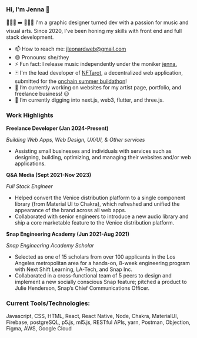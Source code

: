 ### Hi, I'm Jenna 👋

<!--
**jennaleonard/jennaleonard** is a ✨ _special_ ✨ repository because its `README.md` (this file) appears on your GitHub profile.

Here are some ideas to get you started:

- 🔭 I’m currently working on ...
- 🌱 I’m currently learning ...
- 👯 I’m looking to collaborate on ...
- 🤔 I’m looking for help with ...
- 💬 Ask me about ...
- 📫 How to reach me: ...
- 😄 Pronouns: ...
- ⚡ Fun fact: ...
-->
🧑🏽‍🎨 ➡️ 👩🏽‍💻 I'm a graphic designer turned dev with a passion for music and visual arts. Since 2020, I've been honing my skills with front end and full stack development.
- 📫 How to reach me: [jleonardweb@gmail.com](mailto:jleonardweb@gmail.com)
- 😄 Pronouns: she/they
- ⚡ Fun fact: I release music independently under the moniker [jenna.](https://open.spotify.com/artist/73oDmIqzvKuVpHXakJLBMQ?si=4aRHrqa9QKOPU8tpnsHCVw)
- 🃏 I'm the lead developer of [NFTarot](https://www.nftarot.com/), a decentralized web application, submitted for the [onchain summer buildathon](https://onchain-summer.devfolio.co/)! 
- 🔭 I’m currently working on websites for my artist page, portfolio, and freelance business! 😉
- 🌱 I’m currently digging into next.js, web3, flutter, and three.js.

### Work Highlights

**Freelance Developer (Jan 2024-Present)**

*Building Web Apps, Web Design, UX/UI, & Other services*
- Assisting small businesses and individuals with services such as designing, building, optimizing, and managing their websites and/or web applications.

**Q&A Media (Sept 2021-Nov 2023)**

*Full Stack Engineer*
- Helped convert the Venice distribution platform to a single component library (from Material UI to Chakra), which refreshed and unified the appearance of the brand across all web apps.
- Collaborated with senior engineers to introduce a new audio library and ship a core marketable feature to the Venice distribution platform.

**Snap Engineering Academy (Jun 2021-Aug 2021)**

*Snap Engineering Academy Scholar*
- Selected as one of 15 scholars from over 100 applicants in the Los Angeles metropolitan area for a hands-on, 8-week engineering program with Next Shift Learning, LA-Tech, and Snap Inc.
- Collaborated in a cross-functional team of 5 peers to design and implement a new socially conscious Snap feature; pitched a product to Julie Henderson, Snap’s Chief Communications Officer.

### Current Tools/Technologies:
Javascript, CSS, HTML, React, React Native, Node, Chakra, MaterialUI, Firebase, postgreSQL, p5.js, ml5.js, RESTful APIs, yarn, Postman, Objection, Figma, AWS, Google Cloud
